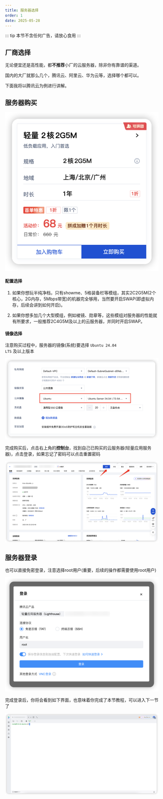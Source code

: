 ```yaml
---
title: 服务器选择
order: 1
date: 2025-05-28
---
```


::: tip
本节不含任何广告，请放心食用
:::

## 厂商选择
无论便宜还是高性能，都<strong>不推荐</strong>小厂的云服务器，除非你有靠谱的渠道。  

国内的大厂就那么几个，腾讯云、阿里云、华为云等，选择哪个都可以。  

下面我将以腾讯云为例进行讲解。

## 服务器购买

![服务器购买](./assets/server/buy.png)

#### 配置选择
1. 如果你想玩半纯净档，只有showme、5格装备栏等模组，其实2C2G5M(2个核心，2G内存，5Mbps带宽)的机器完全够用，当然要开启SWAP(即虚拟内存，后续会讲到如何开启)。

2. 如果你想多加几个大型模组，例如棱镜、勋章等，这些模组对服务器的性能就有所要求，一般推荐2C4G5M及以上的云服务器，并同时开启SWAP。

#### 镜像选择
注意购买过程中，服务器的镜像(系统)要选择 <code>Ubuntu 24.04 LTS</code> 及以上版本

![镜像选择](./assets/server/system.png)

完成购买后，点击右上角的<strong>控制台</strong>，找到自己已购买的云服务器(轻量应用服务器)，点击登录，如果忘记了密码可以点击重置密码

![管理页面](./assets/server/dashboard.png)

## 服务器登录
也可以直接免密登录，注意选择root用户(重要，后续的操作都需要使用root用户)

![登录](./assets/server/login.png)

完成登录后，你将会看到如下界面，也意味着你完成了本节教程，可以进入下一节了

![终端](./assets/server/terminal.png)
